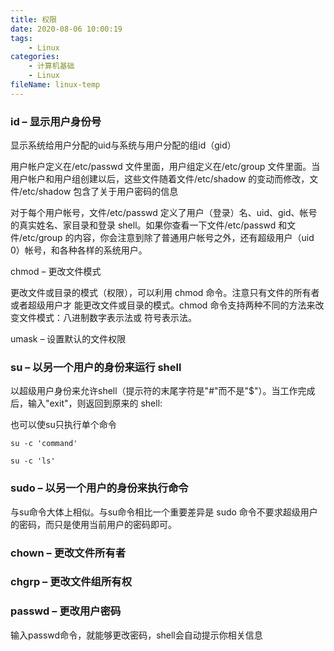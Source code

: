 ```yaml
---
title: 权限
date: 2020-08-06 10:00:19
tags:
	- Linux
categories:
	- 计算机基础
	- Linux
fileName: linux-temp
---
```






### id – 显示用户身份号

显示系统给用户分配的uid与系统与用户分配的组id（gid）

用户帐户定义在/etc/passwd 文件里面，用户组定义在/etc/group 文件里面。当用户帐户和用户组创建以后，这些文件随着文件/etc/shadow 的变动而修改，文件/etc/shadow 包含了关于用户密码的信息

对于每个用户帐号，文件/etc/passwd 定义了用户（登录）名、uid、gid、帐号的真实姓名、家目录和登录 shell。如果你查看一下文件/etc/passwd 和文件/etc/group 的内容，你会注意到除了普通用户帐号之外，还有超级用户（uid 0）帐号，和各种各样的系统用户。



chmod – 更改文件模式

更改文件或目录的模式（权限），可以利用 chmod 命令。注意只有文件的所有者或者超级用户才
能更改文件或目录的模式。chmod 命令支持两种不同的方法来改变文件模式：八进制数字表示法或
符号表示法。



umask – 设置默认的文件权限



### su – 以另一个用户的身份来运行 shell

以超级用户身份来允许shell（提示符的末尾字符是"#"而不是"$"）。当工作完成后，输入"exit"，则返回到原来的 shell:

也可以使su只执行单个命令

```
su -c 'command'

su -c 'ls'
```



### sudo – 以另一个用户的身份来执行命令

与su命令大体上相似。与su命令相比一个重要差异是 sudo 命令不要求超级用户的密码，而只是使用当前用户的密码即可。



### chown – 更改文件所有者



### chgrp – 更改文件组所有权

### passwd – 更改用户密码

输入passwd命令，就能够更改密码，shell会自动提示你相关信息